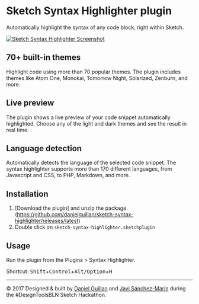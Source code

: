 # Sketch Syntax Highlighter plugin

Automatically highlight the syntax of any code block, right within Sketch.

[![Sketch Syntax Highlighter Screenshot](/../gh-pages/img/sketch-syntax-highlighter-plugin.png)](https://danielguillan.github.io/sketch-syntax-highlighter/)

## 70+ built-in themes

Highlight code using more than 70 popular themes. The plugin includes themes like Atom One, Monokai, Tomorrow Night, Solarized, Zenburn, and more.

## Live  preview

The plugin shows a live preview of your code snippet automatically highlighted. Choose any of the light and dark themes and see the result in real time.

## Language detection

Automatically detects the language of the selected code snippet. The syntax highlighter supports more than 170 different languages, from Javascript and CSS, to PHP, Markdown, and more.

## Installation

1. [Download the plugin] and unzip the package.(https://github.com/danielguillan/sketch-syntax-highlighter/releases/latest)
2. Double click on `sketch-syntax-highlighter.sketchplugin`

## Usage

Run the plugin from the Plugins > Syntax Highlighter.

Shortcut: <kbd>Shift</kbd>+<kbd>Control</kbd>+<kbd>Alt/Option</kbd>+<kbd>H</kbd>

---

© 2017 Designed & built by [Daniel Guillan](https://www.twitter.com/danielguillan) and [Javi Sánchez-Marín](https://www.twitter.com/vieron) during the #DesignToolsBLN Sketch Hackathon.

